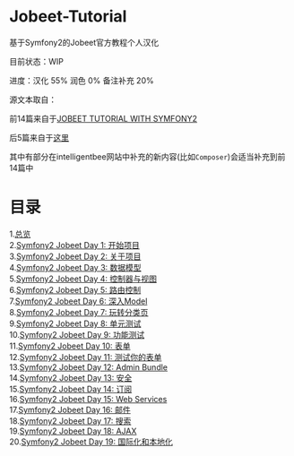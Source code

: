 # Jobeet-Tutorial

基于Symfony2的Jobeet官方教程个人汉化

目前状态：WIP

进度：汉化 55% 润色 0% 备注补充 20%

源文本取自：

前14篇来自于[JOBEET TUTORIAL WITH SYMFONY2](http://www.ens.ro/2012/03/21/jobeet-tutorial-with-symfony2)

后5篇来自于[这里](http://intelligentbee.com/blog/category/php-and-symfony)

其中有部分在intelligentbee网站中补充的新内容(比如`Composer`)会适当补充到前14篇中


# 目录
1.[总览](01_General.md)  
2.[Symfony2 Jobeet Day 1: 开始项目](02_Starting_up_the_project.md)  
3.[Symfony2 Jobeet Day 2: 关于项目](03_The_Project.md)  
4.[Symfony2 Jobeet Day 3: 数据模型](04_The_Data_Model.md)  
5.[Symfony2 Jobeet Day 4: 控制器与视图](05_Controller_and_the_View.md)  
6.[Symfony2 Jobeet Day 5: 路由控制](06_The_Routing.md)  
7.[Symfony2 Jobeet Day 6: 深入Model](07_More_with_the_Model.md)  
8.[Symfony2 Jobeet Day 7: 玩转分类页](08_Playing_with_the_Category_Page.md)  
9.[Symfony2 Jobeet Day 8: 单元测试](09_The_Unit_Tests.md)  
10.[Symfony2 Jobeet Day 9: 功能测试](10_The_Functional_Tests.md)  
11.[Symfony2 Jobeet Day 10: 表单](11_The_Forms.md)  
12.[Symfony2 Jobeet Day 11: 测试你的表单](12_Testing_your_Forms.md)  
13.[Symfony2 Jobeet Day 12: Admin Bundle](13_The_Admin_Bundle.md)  
14.[Symfony2 Jobeet Day 13: 安全](14_Security.md)  
15.[Symfony2 Jobeet Day 14: 订阅](15_Feeds.md)  
16.[Symfony2 Jobeet Day 15: Web Services](16_Web_Services.md)  
17.[Symfony2 Jobeet Day 16: 邮件](17_The_Mailer.md)  
18.[Symfony2 Jobeet Day 17: 搜索](18_Search.md)  
19.[Symfony2 Jobeet Day 18: AJAX](19_AJAX.md)  
20.[Symfony2 Jobeet Day 19: 国际化和本地化](20_Internationalization_and_Localization.md)  